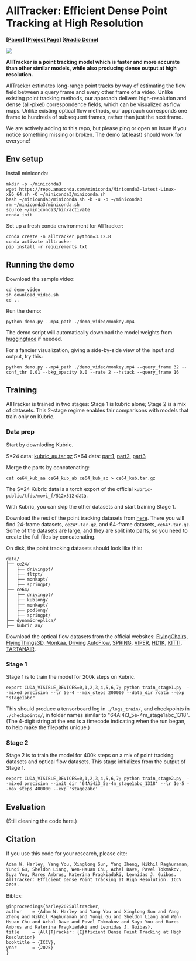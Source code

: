 # AllTracker: Efficient Dense Point Tracking at High Resolution

**[[Paper](https://arxiv.org/abs/2506.07310)] [[Project Page](https://alltracker.github.io/)] [[Gradio Demo](https://huggingface.co/spaces/aharley/alltracker)]**

<img src='https://alltracker.github.io/images/monkey.jpg'>

**AllTracker is a point tracking model which is faster and more accurate than other similar models, while also producing dense output at high resolution.**

AllTracker estimates long-range point tracks by way of estimating the flow field between a query frame and every other frame of a video. Unlike existing point tracking methods, our approach delivers high-resolution and dense (all-pixel) correspondence fields, which can be visualized as flow maps. Unlike existing optical flow methods, our approach corresponds one frame to hundreds of subsequent frames, rather than just the next frame.

We are actively adding to this repo, but please ping or open an issue if you notice something missing or broken. The demo (at least) should work for everyone!


## Env setup

Install miniconda:
```
mkdir -p ~/miniconda3
wget https://repo.anaconda.com/miniconda/Miniconda3-latest-Linux-x86_64.sh -O ~/miniconda3/miniconda.sh
bash ~/miniconda3/miniconda.sh -b -u -p ~/miniconda3
rm ~/miniconda3/miniconda.sh
source ~/miniconda3/bin/activate
conda init
```

Set up a fresh conda environment for AllTracker:

```
conda create -n alltracker python=3.12.8
conda activate alltracker
pip install -r requirements.txt
```

## Running the demo

Download the sample video:
```
cd demo_video
sh download_video.sh
cd ..
```

Run the demo:
```
python demo.py --mp4_path ./demo_video/monkey.mp4
```
The demo script will automatically download the model weights from [huggingface](https://huggingface.co/aharley/alltracker/tree/main) if needed.

For a fancier visualization, giving a side-by-side view of the input and output, try this:
```
python demo.py --mp4_path ./demo_video/monkey.mp4 --query_frame 32 --conf_thr 0.01 --bkg_opacity 0.0 --rate 2 --hstack --query_frame 16
```




## Training

AllTracker is trained in two stages: Stage 1 is kubric alone; Stage 2 is a mix of datasets. This 2-stage regime enables fair comparisons with models that train only on Kubric. 

### Data prep

Start by downloding Kubric. 

S=24 data: [kubric_au.tar.gz](https://huggingface.co/datasets/aharley/alltracker_data/resolve/main/kubric_au.tar.gz?download=true)
S=64 data: [part1](https://huggingface.co/datasets/aharley/alltracker_data/resolve/main/ce64_kub_aa?download=true), [part2](https://huggingface.co/datasets/aharley/alltracker_data/resolve/main/ce64_kub_ab?download=true), [part3](https://huggingface.co/datasets/aharley/alltracker_data/resolve/main/ce64_kub_ac?download=true)

Merge the parts by concatenating:
```
cat ce64_kub_aa ce64_kub_ab ce64_kub_ac > ce64_kub.tar.gz
```

The S=24 Kubric data is a torch export of the official `kubric-public/tfds/movi_f/512x512` data.

With Kubric, you can skip the other datasets and start training Stage 1.

Download the rest of the point tracking datasets from [here](https://huggingface.co/datasets/aharley/alltracker_data/tree/main). There you will find 24-frame datasets, `ce24*.tar.gz`, and 64-frame datasets, `ce64*.tar.gz`. Some of the datasets are large, and they are split into parts, so you need to create the full files by concatenating. 

On disk, the point tracking datasets should look like this:
```
data/
├── ce24/
│   ├── drivingpt/
│   ├── fltpt/
│   ├── monkapt/
│   ├── springpt/
├── ce64/
│   ├── drivingpt/
│   ├── kublong/
│   ├── monkapt/
│   ├── podlong/
│   ├── springpt/
├── dynamicreplica/
├── kubric_au/
```

Download the optical flow datasets from the official websites: [FlyingChairs, FlyingThings3D, Monkaa, Driving](https://lmb.informatik.uni-freiburg.de/resources/datasets) [AutoFlow](https://autoflow-google.github.io/), [SPRING](https://spring-benchmark.org/), [VIPER](https://playing-for-benchmarks.org/download/), [HD1K](http://hci-benchmark.iwr.uni-heidelberg.de/), [KITTI](https://www.cvlibs.net/datasets/kitti/eval_scene_flow.php?benchmark=flow), [TARTANAIR](https://theairlab.org/tartanair-dataset/). 


### Stage 1

Stage 1 is to train the model for 200k steps on Kubric. 

```
export CUDA_VISIBLE_DEVICES=0,1,2,3,4,5,6,7; python train_stage1.py  --mixed_precision --lr 5e-4 --max_steps 200000 --data_dir /data --exp "stage1abc" 
```

This should produce a tensorboard log in `./logs_train/`, and checkpoints in `./checkpoints/`, in folder names similar to "64Ai4i3_5e-4m_stage1abc_1318". (The 4-digit string at the end is a timecode indicating when the run began, to help make the filepaths unique.)

### Stage 2

Stage 2 is to train the model for 400k steps on a mix of point tracking datasets and optical flow datasets. This stage initializes from the output of Stage 1.

```
export CUDA_VISIBLE_DEVICES=0,1,2,3,4,5,6,7; python train_stage2.py  --mixed_precision --init_dir '64Ai4i3_5e-4m_stage1abc_1318' --lr 1e-5 --max_steps 400000 --exp 'stage2abc'
```

## Evaluation

(Still cleaning the code here.)


## Citation

If you use this code for your research, please cite:

```
Adam W. Harley, Yang You, Xinglong Sun, Yang Zheng, Nikhil Raghuraman, Yunqi Gu, Sheldon Liang, Wen-Hsuan Chu, Achal Dave, Pavel Tokmakov, Suya You, Rares Ambrus, Katerina Fragkiadaki, Leonidas J. Guibas. AllTracker: Efficient Dense Point Tracking at High Resolution. ICCV 2025.
```

Bibtex:
```
@inproceedings{harley2025alltracker,
author    = {Adam W. Harley and Yang You and Xinglong Sun and Yang Zheng and Nikhil Raghuraman and Yunqi Gu and Sheldon Liang and Wen-Hsuan Chu and Achal Dave and Pavel Tokmakov and Suya You and Rares Ambrus and Katerina Fragkiadaki and Leonidas J. Guibas},
title     = {All{T}racker: {E}fficient Dense Point Tracking at High Resolution}
booktitle = {ICCV},
year      = {2025}
}
```
